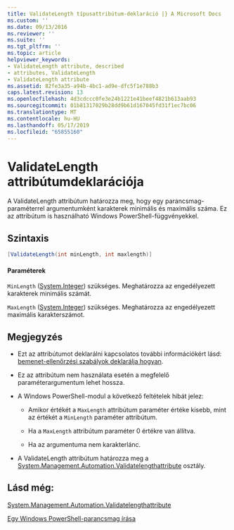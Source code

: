 ```yaml
---
title: ValidateLength típusattribútum-deklaráció |} A Microsoft Docs
ms.custom: ''
ms.date: 09/13/2016
ms.reviewer: ''
ms.suite: ''
ms.tgt_pltfrm: ''
ms.topic: article
helpviewer_keywords:
- ValidateLength attribute, described
- attributes, ValidateLength
- ValidateLength attribute
ms.assetid: 82fe3a35-a94b-4bc1-ad9e-dfc5f1e788b3
caps.latest.revision: 13
ms.openlocfilehash: 4d3cdccc0fe3e24b1221e41beef4821b613aab93
ms.sourcegitcommit: 01b81317029b28dd9b61d167045fd31f1ec7bc06
ms.translationtype: MT
ms.contentlocale: hu-HU
ms.lasthandoff: 05/17/2019
ms.locfileid: "65855160"
---
```

# <a name="validatelength-attribute-declaration"></a>ValidateLength attribútumdeklarációja

A ValidateLength attribútum határozza meg, hogy egy parancsmag-paraméterrel argumentumként karakterek minimális és maximális száma. Ez az attribútum is használható Windows PowerShell-függvényekkel.

## <a name="syntax"></a>Szintaxis

```csharp
[ValidateLength(int minLength, int maxlength)]
```

#### <a name="parameters"></a>Paraméterek

`MinLength` ([System.Integer](/dotnet/api/System.Integer)) szükséges. Meghatározza az engedélyezett karakterek minimális számát.

`MaxLength` ([System.Integer](/dotnet/api/System.Integer)) szükséges. Meghatározza az engedélyezett maximális karakterszámot.

## <a name="remarks"></a>Megjegyzés

- Ezt az attribútumot deklarálni kapcsolatos további információkért lásd: [bemenet-ellenőrzési szabályok deklarálja hogyan](./how-to-validate-parameter-input.md).

- Ez az attribútum nem használata esetén a megfelelő paraméterargumentum lehet hossza.

- A Windows PowerShell-modul a következő feltételek hibát jelez:

    - Amikor értékét a `MaxLength` attribútum paraméter értéke kisebb, mint az értékét a `MinLength` paraméter attribútum.

    - Ha a `MaxLength` attribútum paraméter 0 értékre van állítva.

    - Ha az argumentuma nem karakterlánc.

- A ValidateLength attribútum határozza meg a [System.Management.Automation.Validatelengthattribute](/dotnet/api/System.Management.Automation.ValidateLengthAttribute) osztály.

## <a name="see-also"></a>Lásd még:

[System.Management.Automation.Validatelengthattribute](/dotnet/api/System.Management.Automation.ValidateLengthAttribute)

[Egy Windows PowerShell-parancsmag írása](./writing-a-windows-powershell-cmdlet.md)
